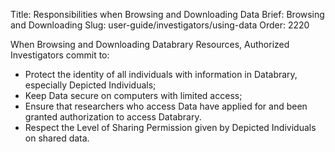 Title: Responsibilities when Browsing and Downloading Data 
Brief: Browsing and Downloading
Slug: user-guide/investigators/using-data
Order: 2220

When Browsing and Downloading Databrary Resources, Authorized Investigators commit to:

- Protect the identity of all individuals with information in Databrary, especially Depicted Individuals;
- Keep Data secure on computers with limited access;
- Ensure that researchers who access Data have applied for and been granted authorization to access Databrary.
- Respect the Level of Sharing Permission given by Depicted Individuals on shared data.
